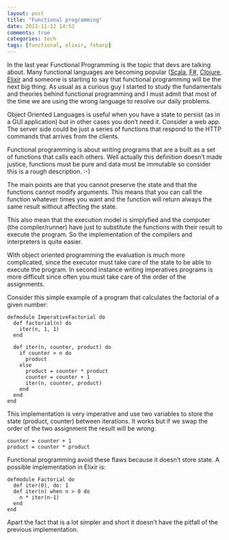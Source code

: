 ```yaml
---
layout: post
title: "Functional programming"
date: 2013-11-12 14:53
comments: true
categories: tech
tags: [functional, elixir, fsharp]
---
```


In the last year Functional Programming is the topic that devs are talking about. Many functional languages are becoming popular ([Scala](http://www.scala-lang.org/), [F#](http://www.tryfsharp.org/), [Clojure](http://clojure.org/), [Elixir](http://elixir-lang.org/) and someone is starting to say that functional programming will be the next big thing.
As usual as a curious guy I started to study the fundamentals and theories behind functional programming and I must admit that most of the time we are using the wrong language to resolve our daily problems.

Object Oriented Languages is useful when you have a state to persist (as in a GUI application)  but in other cases you don’t need it. Consider a web app. The server side could be just a series of functions that respond to the HTTP commands that arrives from the clients.

Functional programming is about writing programs that are a built as a set of functions that calls each others. Well actually this definition doesn’t made justice, functions must be pure and data must be immutable so consider this is a rough description. :-)

The main points are that you cannot preserve the state and that the functions cannot modify arguments. This means that you can call the function whatever times you want and the function will return always the same result without affecting the state.

This also mean that the execution model is simplyfied and the computer (the compiler/runner) have just to substitute the functions with their result to execute the program. So the implementation of the compilers and interpreters is quite easier.

With object oriented programming the evaluation is much more complicated, since the executor must take care of the state to be able to execute the program.
In second instance writing imperatives programs is more difficult since often you must take care of the order of the assignments.

Consider this simple example of a program that calculates the factorial of a given number:


    defmodule ImperativeFactorial do
      def factorial(n) do
        iter(n, 1, 1)
      end

      def iter(n, counter, product) do
        if counter > n do
          product
        else
          product = counter * product
          counter = counter + 1
          iter(n, counter, product)
        end
      end
    end  

This implementation is very imperative and use two variables to store the state (product, counter) between iterations. It works but if we swap the order of the two assignment the result will be wrong:

    counter = counter + 1 
    product = counter * product

Functional programming avoid these flaws because it doesn’t store state. A possible implementation in Elixir is: 


    defmodule Factorial do
      def iter(0), do: 1
      def iter(n) when n > 0 do
        n * iter(n-1)
      end
    end

Apart the fact that is a lot simpler and short it doesn’t have the pitfall of the previous implementation.